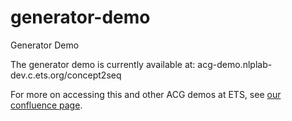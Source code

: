 # generator-demo
Generator Demo

The generator demo is currently available at: acg-demo.nlplab-dev.c.ets.org/concept2seq

For more on accessing this and other ACG demos at ETS, see [our confluence page](https://confluence.ets.org/display/ACG/ACG+Demos).
